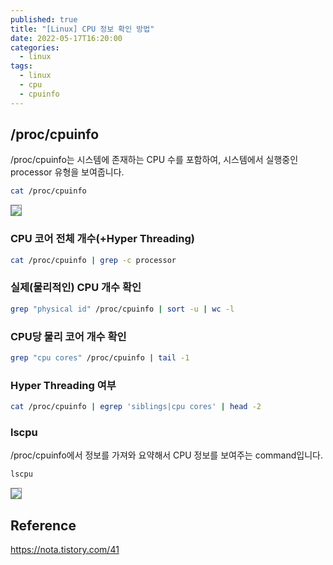 ```yaml
---
published: true
title: "[Linux] CPU 정보 확인 방법"
date: 2022-05-17T16:20:00
categories:
  - linux
tags:
  - linux
  - cpu
  - cpuinfo
---
```

## /proc/cpuinfo
/proc/cpuinfo는 시스템에 존재하는 CPU 수를 포함하여, 시스템에서 실행중인 processor 유형을 보여줍니다.
```sh
cat /proc/cpuinfo
```
<img src="https://user-images.githubusercontent.com/90759236/168754429-e9f66044-152d-4a8a-8a6a-e84c5c740fee.png" style="border: 1px solid grey; max-width: 80%; height: auto;">

### CPU 코어 전체 개수(+Hyper Threading)
```sh
cat /proc/cpuinfo | grep -c processor
```

### 실제(물리적인) CPU 개수 확인
```sh
grep "physical id" /proc/cpuinfo | sort -u | wc -l
```

### CPU당 물리 코어 개수 확인
```sh
grep "cpu cores" /proc/cpuinfo | tail -1
```

### Hyper Threading 여부
```sh
cat /proc/cpuinfo | egrep 'siblings|cpu cores' | head -2
```

### lscpu
/proc/cpuinfo에서 정보를 가져와 요약해서 CPU 정보를 보여주는 command입니다.
```sh
lscpu
```
<img src="https://user-images.githubusercontent.com/90759236/168758928-328013d4-8977-4cf6-90d9-ffbfc25f512b.png" style="border: 1px solid grey; max-width: 80%; height: auto;">

## Reference
https://nota.tistory.com/41